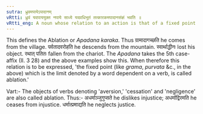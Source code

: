 ```yaml
---
sutra: ध्रुवमपायेऽपादानम्
vRtti: ध्रुवं यदपाययुक्त नपाये साध्ये यदवधिभूतं तत्कारकमपादानसंज्ञं भवति ॥
vRtti_eng: A noun whose relation to an action is that of a fixed point from which departure takes place is called _apadana_ or Tablation.
---
```

This defines the Ablation or _Apadana_ _karaka_. Thus ग्रामादागच्छति he comes from the village. पर्वतादवरोहति he descends from the mountain. स्वार्थाद्धीनः lost his object. रथात् पतितः fallen from the chariot. The _Apadana_ takes the 5th case-affix (II. 3 28) and the above examples show this. When therefore this relation is to be expressed, 'the fixed point (like _grama_, _purvata_ &c., in the above) which is the limit denoted by a word dependent on a verb, is called ablation.'

Vart:- The objects of verbs denoting 'aversion,' 'cessation' and 'negligence' are also called ablation. Thus:- अधर्माञ्जुगुप्सते he dislikes injustice; अधर्माद्विरमति he ceases from injustice. धर्मात्प्रमाद्यति he neglects justice.
